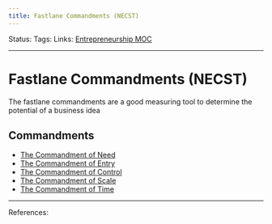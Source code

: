 ```yaml
---
title: Fastlane Commandments (NECST)
---
```

Status:
Tags:
Links: [Entrepreneurship MOC](out/entrepreneurship-moc.md)
___
# Fastlane Commandments (NECST)
The fastlane commandments are a good measuring tool to determine the potential of a business idea
## Commandments
-   [The Commandment of Need](out/the-commandment-of-need.md)
-   [The Commandment of Entry](out/the-commandment-of-entry.md)
-   [The Commandment of Control](out/the-commandment-of-control.md)
-   [The Commandment of Scale](out/the-commandment-of-scale.md)
-   [The Commandment of Time](out/the-commandment-of-time.md)
___
References: